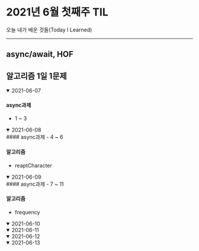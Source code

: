 # 2021년 6월 첫째주 TIL
오늘 내가 배운 것들(Today I Learned)

---------------------------------------
## async/await, HOF
## 알고리즘 1일 1문제

<details open>
<summary>2021-06-07</summary>

#### async과제
- 1 ~ 3



</details>

<details open>
<summary>2021-06-08</summary>
#### async과제
- 4 ~ 6


#### 알고리즘
- reaptCharacter


</details>

<details open>
<summary>2021-06-09</summary>
#### async과제
- 7 ~ 11

#### 알고리즘
- frequency

</details>

<details open>
<summary>2021-06-10</summary>

</details>

<details open>
<summary>2021-06-11</summary>

</details>

<details open>
<summary>2021-06-12</summary>

</details>

<details open>
<summary>2021-06-13</summary>

</details>
